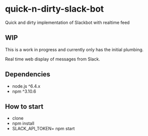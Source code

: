# quick-n-dirty-slack-bot
Quick and dirty implementation of Slackbot with realtime feed

## WIP
This is a work in progress and currently only has the initial plumbing.

Real time web display of messages from Slack.

## Dependencies
* node.js ^6.4.x
* npm ^3.10.6

## How to start
* clone
* npm install
* SLACK_API_TOKEN=<use your slack token here> npm start
